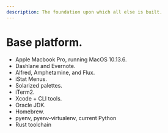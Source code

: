 ```yaml
---
description: The foundation upon which all else is built.
---
```


# Base platform.

* Apple Macbook Pro, running MacOS 10.13.6.
* Dashlane and Evernote.
* Alfred, Amphetamine, and Flux.
* iStat Menus.
* Solarized palettes.
* iTerm2.
* Xcode + CLI tools.
* Oracle JDK.
* Homebrew.
* pyenv, pyenv-virtualenv, current Python
* Rust toolchain

